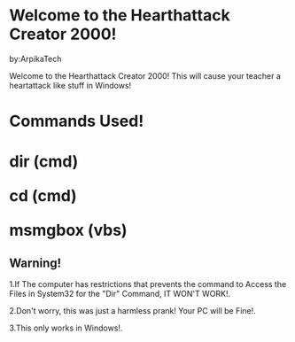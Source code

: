 <!DOCTYPE html>
<html>
<head>

</head>
<body>

<h1>Welcome to the Hearthattack Creator 2000!</h1>
</p>by:ArpikaTech</p>
</p> Welcome to the Hearthattack Creator 2000! This will
  cause your teacher a heartattack like stuff in Windows!</p>

<h1>Commands Used!<h1>
</p>dir (cmd)</p>
</p>cd (cmd)</p>
</p>msmgbox (vbs)</p>

</body>
</html>

<h2>Warning!</h1>
<p>1.If The computer has restrictions that prevents the command to Access the
Files in System32 for the "Dir" Command, IT WON'T WORK!.</p>
<p>2.Don't worry, this was just a harmless prank! Your PC will be Fine!.</p>
<p>3.This only works in Windows!.</p>
